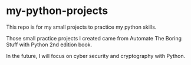 # my-python-projects

This repo is for my small projects to practice my python skills.

Those small practice projects I created came from Automate The Boring Stuff with Python 2nd edition book.

In the future, I will focus on cyber security and cryptography with Python.

